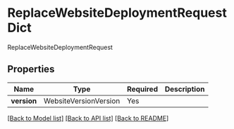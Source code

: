 # ReplaceWebsiteDeploymentRequestDict

ReplaceWebsiteDeploymentRequest

## Properties
| Name | Type | Required | Description |
| ------------ | ------------- | ------------- | ------------- |
**version** | WebsiteVersionVersion | Yes |  |


[[Back to Model list]](../../README.md#documentation-for-models) [[Back to API list]](../../README.md#documentation-for-api-endpoints) [[Back to README]](../../README.md)
